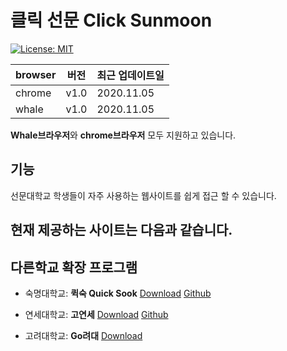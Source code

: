 # 클릭 선문 Click Sunmoon

[![License: MIT](https://img.shields.io/badge/License-MIT-yellow.svg)](https://opensource.org/licenses/MIT)

| browser | 버전 | 최근 업데이트일 |
| ------- | ---- | --------------- |
| chrome  | v1.0 | 2020.11.05      |
| whale   | v1.0 | 2020.11.05      |

**Whale브라우저**와 **chrome브라우저** 모두 지원하고 있습니다.

## 기능

선문대학교 학생들이 자주 사용하는 웹사이트를 쉽게 접근 할 수 있습니다.

현재 제공하는 사이트는 다음과 같습니다.
- 

## 다른학교 확장 프로그램
- 숙명대학교: **퀵숙 Quick Sook** [Download](https://chrome.google.com/webstore/detail/%ED%80%B5%EC%88%99-quick-sookmyung/ojiacghdlkbcfphkggebiiblbhheiopc) [Github](https://github.com/seohyun0120/Quick-Sook)

- 연세대학교: **고연세** [Download](https://chrome.google.com/webstore/detail/%EA%B3%A0%EC%97%B0%EC%84%B8-go-yonsei/gplnfbldjkejbkgoehgkppioiieipdia?hl=ko&) [Github](https://github.com/budlebee/GoYonsei)

- 고려대학교: **Go려대** [Download](https://chrome.google.com/webstore/detail/go%EB%A0%A4%EB%8C%80/cmlnmnacnpbnmleegbeffbohaidnpebd/related?hl=ko&)